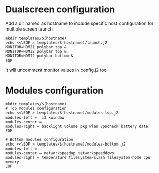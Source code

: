 # Dualscreen configuration
Add a dir named as hostname to include specific host configuration for multiple screen launch
```
mkdir templates/$(hostname)
echo <<\EOF > templates/$(hostname)/launch.j2
MONITOR=HDMI1 polybar top &
MONITOR=HDMI2 polybar top &
MONITOR=HDMI2 polybar bottom &
EOF
```

It will uncomment monitor values in config.j2 too

# Modules configuration
```
mkdir templates/$(hostname)
# Top modules configuration
echo <<\EOF > templates/$(hostname)/modules-top.j2
modules-left =  i3 xwindow
modules-center =
modules-right = backlight volume pkg wlan vpncheck battery date
EOF

# Bottom modules configuration
echo <<\EOF > templates/$(hostname)/modules-bottom.j2
modules-left =
modules-center = networkspeedup networkspeeddown
modules-right = temperature filesystem-slash filesystem-home cpu memory
EOF
```

